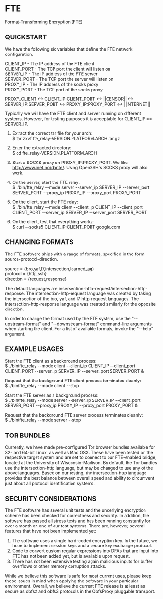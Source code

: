 FTE
===

Format-Transforming Encryption (FTE)

QUICKSTART  
----------

We have the following six variables that define the FTE network configuration.  
  
CLIENT\_IP - The IP address of the FTE client  
CLIENT\_PORT - The TCP port the client will listen on  
SERVER\_IP - The IP address of the FTE server  
SERVER\_PORT - The TCP port the server will listen on  
PROXY\_IP - The IP address of the socks proxy  
PROXY\_PORT - The TCP port of the socks proxy  

PROXY\_CLIENT <-> CLIENT\_IP:CLIENT\_PORT <-> ||CENSOR|| <-> SERVER\_IP:SERVER\_PORT <-> PROXY\_IP:PROXY\_PORT <-> ||INTERNET||

Typically we will have the FTE client and server running on different systems. However, for testing purposes it is acceptable for CLIENT\_IP == SERVER\_IP.

1. Extract the correct tar file for your arch:  
$ tar zxvf fte_relay-VERSION.PLATFORM.ARCH.tar.gz

2. Enter the extracted directory:  
$ cd fte_relay-VERSION.PLATFORM.ARCH

3. Start a SOCKS proxy on PROXY\_IP:PROXY\_PORT. We like: http://www.inet.no/dante/.  Using OpenSSH's SOCKS proxy will also work.

4. On the server, start the FTE relay:  
$ ./bin/fte\_relay --mode server --server\_ip SERVER\_IP --server\_port SERVER\_PORT --proxy\_ip PROXY\_IP --proxy\_port PROXY\_PORT

5. On the client, start the FTE relay:  
$ ./bin/fte\_relay --mode client --client\_ip CLIENT\_IP --client\_port CLIENT\_PORT --server\_ip SERVER\_IP --server\_port SERVER\_PORT

6. On the client, test that everything works:  
$ curl --socks5 CLIENT\_IP:CLIENT\_PORT google.com

CHANGING FORMATS
-----------------------------
The FTE software ships with a range of formats, specified in the form:  source-protocol-direction.

source = {bro,yaf,l7,intersection,learned_ag}  
protocol = {http,ssh}  
direction = {request,response}  

The default languages are insersection-http-request/intersection-http-response. The intersection-http-request language was created by taking the intersection of the bro, yaf, and l7 http-request languages. The intersection-http-response language was created similarly for the opposite direction.

In order to change the format used by the FTE system, use the "--upstream-format" and "--downstream-format" command-line arguments when starting the client. For a list of available formats, invoke the "--help" argument.


EXAMPLE USAGES
-------------------------
Start the FTE client as a background process:  
$ ./bin/fte\_relay --mode client --client\_ip CLIENT\_IP --client\_port CLIENT\_PORT  --server\_ip SERVER\_IP --server\_port SERVER\_PORT &

Request that the background FTE client process terminates cleanly:  
$ ./bin/fte\_relay --mode client --stop

Start the FTE server as a background process:  
$ ./bin/fte\_relay --mode server --server\_ip SERVER\_IP --client\_port SERVER\_PORT --proxy\_ip PROXY\_IP --proxy\_port PROXY\_PORT &

Request that the background FTE server process terminates cleanly:  
$ ./bin/fte\_relay --mode server --stop

TOR BUNDLES
-----------
Currently, we have made pre-configured Tor browser bundles available for 32- and 64-bit Linux, as well as Mac OSX.  These have been tested on the respective target system and are set to connect to our FTE-enabled bridge, located at the University of Wisconsin-Madison.  By default, the Tor bundles use the intersection-http language, but may be changed to use any of the above languages.  Based on our testing, the intersection-http language provides the best balance between overall speed and ability to circumvent just about all protocol identification systems.

SECURITY CONSIDERATIONS
------------------------------------------------
The FTE software has several unit tests and the underlying encryption scheme has been checked for correctness and security.  In addition, the software has passed all stress tests and has been running constantly for over a month on one of our test systems.  There are, however, several features that have not been implemented yet:  

1. The software uses a single hard-coded encryption key.  In the future, we hope to implement session keys and a secure key exchange protocol.
2. Code to convert custom regular expressions into DFAs that are input into FTE has not been added yet, but is available upon request.
3. There has not been extensive testing again malicious inputs for buffer overflows or other memory corruption attacks.

While we believe this software is safe for most current uses, please keep these issues in mind when applying the software in your particular environment.  Overall, we believe the current FTE release is at least as secure as obfs2 and obfs3 protocols in the ObfsProxy pluggable transport.
